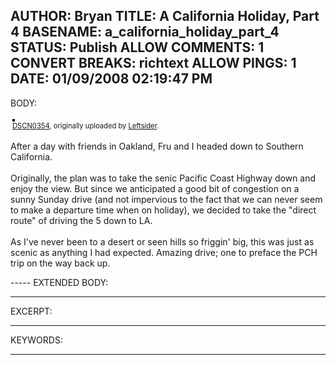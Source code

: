 AUTHOR: Bryan
TITLE: A California Holiday, Part 4
BASENAME: a_california_holiday_part_4
STATUS: Publish
ALLOW COMMENTS: 1
CONVERT BREAKS: richtext
ALLOW PINGS: 1
DATE: 01/09/2008 02:19:47 PM
-----
BODY:
<style type="text/css">
.flickr-photo { border: solid 2px #000000; }
.flickr-yourcomment { }
.flickr-frame { text-align: left; padding: 3px; }
.flickr-caption { font-size: 0.8em; margin-top: 0px; }
</style>

<div class="flickr-frame">
	<a href="http://www.flickr.com/photos/leftsider/2165600702/" title="photo sharing"><img src="http://farm3.static.flickr.com/2309/2165600702_b6dc9871fc.jpg" class="flickr-photo" alt="" /></a>
<br />
	<span class="flickr-caption"><a href="http://www.flickr.com/photos/leftsider/2165600702/">DSCN0354</a>, originally uploaded by <a href="http://www.flickr.com/people/leftsider/">Leftsider</a>.</span>
</div>
				
<p class="flickr-yourcomment">
	After a day with friends in Oakland, Fru and I headed down to Southern California. <br />
<br />
Originally, the plan was to take the senic Pacific Coast Highway down and enjoy the view. But since we anticipated a good bit of congestion on a sunny Sunday drive (and not impervious to the fact that we can never seem to make a departure time when on holiday), we decided to take the "direct route" of driving the 5 down to LA. <br />
<br />
As I've never been to a desert or seen hills so friggin' big, this was just as scenic as anything I had expected. Amazing drive; one to preface the PCH trip on the way back up.
</p>
-----
EXTENDED BODY:

-----
EXCERPT:

-----
KEYWORDS:

-----


